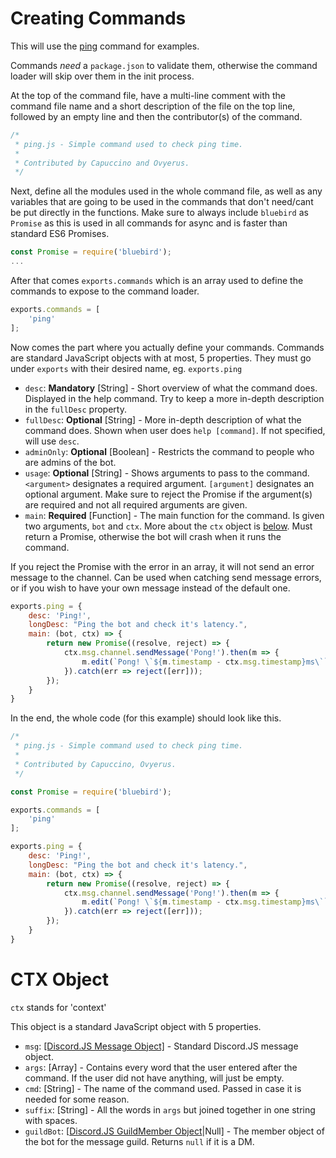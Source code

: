 # Creating Commands

This will use the [ping](../../src/commands/ping/ping.js) command for examples.

Commands *need* a `package.json` to validate them, otherwise the command loader will skip over them in the init process.

At the top of the command file, have a multi-line comment with the command file name and a short description of the file on the top line, followed by an empty line and then the contributor(s) of the command.

```js
/*
 * ping.js - Simple command used to check ping time.
 * 
 * Contributed by Capuccino and Ovyerus.
 */
```

Next, define all the modules used in the whole command file, as well as any variables that are going to be used in the commands that don't need/cant be put directly in the functions. Make sure to always include `bluebird` as `Promise` as this is used in all commands for async and is faster than standard ES6 Promises.

```js
const Promise = require('bluebird');
... 
```

After that comes `exports.commands` which is an array used to define the commands to expose to the command loader.

```js
exports.commands = [
    'ping'
];
```

Now comes the part where you actually define your commands.
Commands are standard JavaScript objects with at most, 5 properties.
They must go under `exports` with their desired name, eg. `exports.ping`

- `desc`: **Mandatory** [String] - Short overview of what the command does. Displayed in the help command. Try to keep a more in-depth description in the `fullDesc` property.
- `fullDesc`: **Optional** [String] - More in-depth description of what the command does. Shown when user does `help [command]`. If not specified, will use `desc`.
- `adminOnly`: **Optional** [Boolean] - Restricts the command to people who are admins of the bot.
- `usage`: **Optional** [String] - Shows arguments to pass to the command. `<argument>` designates a required argument. `[argument]` designates an optional argument. Make sure to reject the Promise if the argument(s) are required and not all required arguments are given.
- `main`: **Required** [Function] - The main function for the command. Is given two arguments, `bot` and `ctx`. More about the `ctx` object is [below](#ctx-object). Must return a Promise, otherwise the bot will crash when it runs the command.

If you reject the Promise with the error in an array, it will not send an error message to the channel. Can be used when catching send message errors, or if you wish to have your own message instead of the default one.

```js
exports.ping = {
    desc: 'Ping!',
    longDesc: "Ping the bot and check it's latency.",
    main: (bot, ctx) => {
        return new Promise((resolve, reject) => {
            ctx.msg.channel.sendMessage('Pong!').then(m => {
                m.edit(`Pong! \`${m.timestamp - ctx.msg.timestamp}ms\``).then(() => resolve()).catch(err => reject([err]));
            }).catch(err => reject([err]));
        });
    }
}
```

In the end, the whole code (for this example) should look like this.

```js
/*
 * ping.js - Simple command used to check ping time.
 * 
 * Contributed by Capuccino, Ovyerus.
 */

const Promise = require('bluebird');

exports.commands = [
    'ping'
];

exports.ping = {
    desc: 'Ping!',
    longDesc: "Ping the bot and check it's latency.",
    main: (bot, ctx) => {
        return new Promise((resolve, reject) => {
            ctx.msg.channel.sendMessage('Pong!').then(m => {
                m.edit(`Pong! \`${m.timestamp - ctx.msg.timestamp}ms\``).then(() => resolve()).catch(err => reject([err]));
            }).catch(err => reject([err]));
        });
    }
}
```

# CTX Object

`ctx` stands for 'context'

This object is a standard JavaScript object with 5 properties.
- `msg`: [[Discord.JS Message Object]](https://discord.js.org/#!/docs/tag/master/class/Message) - Standard Discord.JS message object.
- `args`: [Array] - Contains every word that the user entered after the command. If the user did not have anything, will just be empty.
- `cmd`: [String] - The name of the command used. Passed in case it is needed for some reason.
- `suffix`: [String] - All the words in `args` but joined together in one string with spaces.
- `guildBot`: [[Discord.JS GuildMember Object](https://discord.js.org/#!/docs/tag/master/class/GuildMember)|Null] - The member object of the bot for the message guild. Returns `null` if it is a DM.